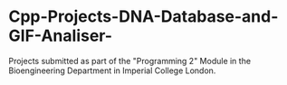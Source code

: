 # Cpp-Projects-DNA-Database-and-GIF-Analiser-
Projects submitted as part of the "Programming 2" Module in the Bioengineering Department in Imperial College London.
